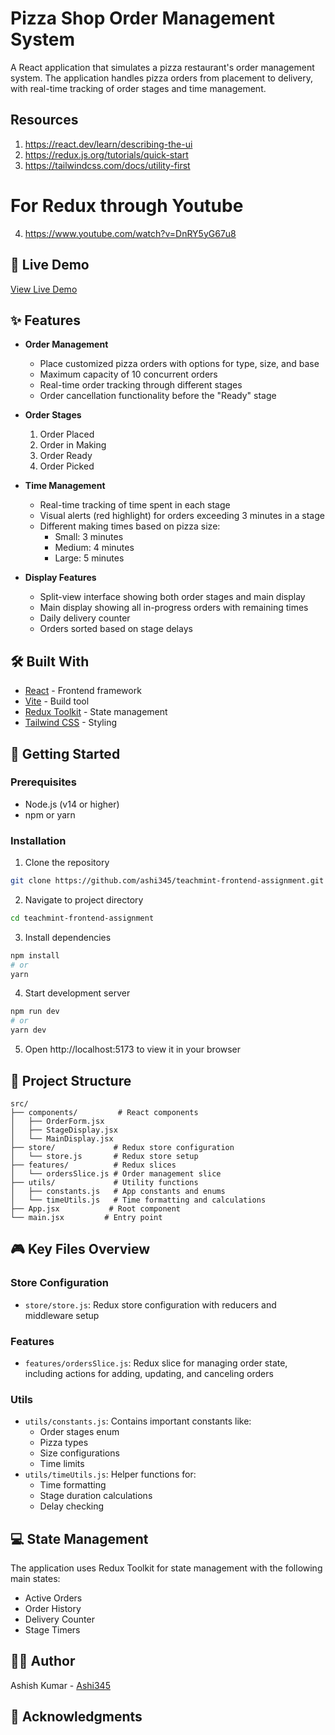 # Pizza Shop Order Management System

A React application that simulates a pizza restaurant's order management system. The application handles pizza orders from placement to delivery, with real-time tracking of order stages and time management.

## Resources
1. https://react.dev/learn/describing-the-ui
2. https://redux.js.org/tutorials/quick-start
3. https://tailwindcss.com/docs/utility-first

# For Redux through Youtube
4. https://www.youtube.com/watch?v=DnRY5yG67u8

## 🚀 Live Demo

[View Live Demo]()

## ✨ Features

- **Order Management**
  - Place customized pizza orders with options for type, size, and base
  - Maximum capacity of 10 concurrent orders
  - Real-time order tracking through different stages
  - Order cancellation functionality before the "Ready" stage

- **Order Stages**
  1. Order Placed
  2. Order in Making
  3. Order Ready
  4. Order Picked

- **Time Management**
  - Real-time tracking of time spent in each stage
  - Visual alerts (red highlight) for orders exceeding 3 minutes in a stage
  - Different making times based on pizza size:
    - Small: 3 minutes
    - Medium: 4 minutes
    - Large: 5 minutes

- **Display Features**
  - Split-view interface showing both order stages and main display
  - Main display showing all in-progress orders with remaining times
  - Daily delivery counter
  - Orders sorted based on stage delays

## 🛠️ Built With

- [React](https://reactjs.org/) - Frontend framework
- [Vite](https://vitejs.dev/) - Build tool
- [Redux Toolkit](https://redux-toolkit.js.org/) - State management
- [Tailwind CSS](https://tailwindcss.com/) - Styling

## 🚦 Getting Started

### Prerequisites

- Node.js (v14 or higher)
- npm or yarn

### Installation

1. Clone the repository
```bash
git clone https://github.com/ashi345/teachmint-frontend-assignment.git
```

2. Navigate to project directory
```bash
cd teachmint-frontend-assignment
```

3. Install dependencies
```bash
npm install
# or
yarn
```

4. Start development server
```bash
npm run dev
# or
yarn dev
```

5. Open http://localhost:5173 to view it in your browser

## 📁 Project Structure

```
src/
├── components/         # React components
│   ├── OrderForm.jsx
│   ├── StageDisplay.jsx
│   └── MainDisplay.jsx
├── store/             # Redux store configuration
│   └── store.js       # Redux store setup
├── features/          # Redux slices
│   └── ordersSlice.js # Order management slice
├── utils/             # Utility functions
│   ├── constants.js   # App constants and enums
│   └── timeUtils.js   # Time formatting and calculations
├── App.jsx           # Root component
└── main.jsx         # Entry point
```

## 🎮 Key Files Overview

### Store Configuration
- `store/store.js`: Redux store configuration with reducers and middleware setup

### Features
- `features/ordersSlice.js`: Redux slice for managing order state, including actions for adding, updating, and canceling orders

### Utils
- `utils/constants.js`: Contains important constants like:
  - Order stages enum
  - Pizza types
  - Size configurations
  - Time limits
- `utils/timeUtils.js`: Helper functions for:
  - Time formatting
  - Stage duration calculations
  - Delay checking

## 💻 State Management

The application uses Redux Toolkit for state management with the following main states:
- Active Orders
- Order History
- Delivery Counter
- Stage Timers


## 👨‍💻 Author

Ashish Kumar - [Ashi345](https://github.com/ashi345)

## 🙏 Acknowledgments
